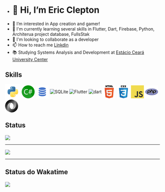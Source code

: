 - <h1>👋 Hi, I’m Eric Clepton</h1>
- 👀 I’m interested in App creation and gamer!
- 🌱 I'm currently learning several skills in Flutter, Dart, Firebase, Python, Architerua project database, FullsStak
- 💞️ I'm looking to collaborate as a developer
- 📫 How to reach me <a href="https://linkedin.com/in/ericclepton/">Linkdin</a> 
- 📚 Studying Systems Analysis and Development at <a href="https://portal.estacio.br/unidades/centro-universit%C3%A1rio-est%C3%A1cio-do-cear%C3%A1/">Estácio Ceará University Center</a>

## Skills
<div>
<img align="center" alt="python" height="50" width="50"src="https://raw.githubusercontent.com/github/explore/80688e429a7d4ef2fca1e82350fe8e3517d3494d/topics/python/python.png"/>
<img align="center"alt="C Sharp" height="42" width="42" src="https://raw.githubusercontent.com/github/explore/80688e429a7d4ef2fca1e82350fe8e3517d3494d/topics/csharp/csharp.png" />
<img align="center"alt="sql" height="42" width="42" src="https://raw.githubusercontent.com/github/explore/80688e429a7d4ef2fca1e82350fe8e3517d3494d/topics/sql/sql.png"/>
<img align="center"alt="SQLite" height="42" width="70" src="https://upload.wikimedia.org/wikipedia/commons/thumb/3/38/SQLite370.svg/2560px-SQLite370.svg.png"/>
<img align="center"alt="Flutter" height="42" width="42" src="https://cdn-images-1.medium.com/max/1200/1*5-aoK8IBmXve5whBQM90GA.png"/> 
<img align="center"alt="dart" height="42" width="42" src="https://cdn-images-1.medium.com/max/1200/1*knHF_qpxdtS8h0Z8EeqowA.png"/>
<img align="center"alt="HTML" height="42" width="42" src="https://raw.githubusercontent.com/github/explore/80688e429a7d4ef2fca1e82350fe8e3517d3494d/topics/html/html.png"/>
<img align="center"alt="CSS" height="42" width="42" src="https://raw.githubusercontent.com/github/explore/80688e429a7d4ef2fca1e82350fe8e3517d3494d/topics/css/css.png"/>
<img align="center"alt="javascript" height="42" width="42" src="https://raw.githubusercontent.com/github/explore/80688e429a7d4ef2fca1e82350fe8e3517d3494d/topics/javascript/javascript.png"/>
<img align="center"alt="PHP" height="42" width="42" src="https://raw.githubusercontent.com/github/explore/ccc16358ac4530c6a69b1b80c7223cd2744dea83/topics/php/php.png"/>
<img align="center"alt="JSON" height="42" width="42" src="https://raw.githubusercontent.com/github/explore/80688e429a7d4ef2fca1e82350fe8e3517d3494d/topics/json/json.png"/>

  <!--- <img align="center"alt="Image" height="42" width="42" src=""/> --->
  
  <br>
</div>

## Status
<div>
<a href="https://github.com/ericcleptonsilva/my-github-readme-stats">
<img align="center" src="https://my-github-readme-stats-ericcleptonsilva.vercel.app/api?username=ericcleptonsilva&show_icons=true&theme=highcontrast" height="160" />
</a>
<hr>
<a href="https://github.com/ericcleptonsilva/my-github-readme-stats">
<img align="center" src="https://my-github-readme-stats-ericcleptonsilva.vercel.app/api/top-langs/?username=ericcleptonsilva&layout=compact" />
</a>
<hr>
 </div>
 
## Status do Wakatime
 <div>
 <a href="https://github.com/ericcleptonsilva/my-github-readme-stats">
<img align="center" src="https://my-github-readme-stats-ericcleptonsilva.vercel.app/api/wakatime?username=@1160dcd8-e90b-448b-83e3-09533442cee6&layout=compact" />
</a>
</div>







<!---
ericcleptonsilva/ericcleptonsilva is a ✨ special ✨ repository because its `README.md` (this file) appears on your GitHub profile.
You can click the Preview link to take a look at your changes.
--->
